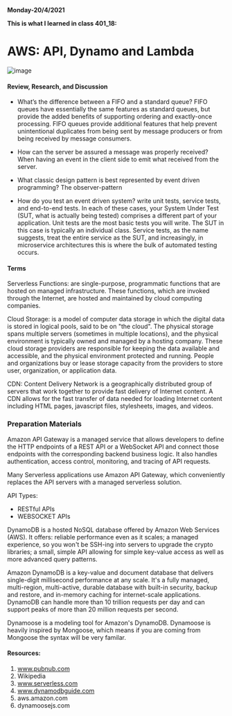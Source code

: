 **Monday-20/4/2021**

**This is what I learned in class 401_18:**

# AWS: API, Dynamo and Lambda

![image](https://d2908q01vomqb2.cloudfront.net/887309d048beef83ad3eabf2a79a64a389ab1c9f/2017/12/21/Source-Target-DynamoDB.jpg)



#### Review, Research, and Discussion

* What’s the difference between a FIFO and a standard queue?
FIFO queues have essentially the same features as standard queues, but provide the added benefits of supporting ordering and exactly-once processing. FIFO queues provide additional features that help prevent unintentional duplicates from being sent by message producers or from being received by message consumers.

* How can the server be assured a message was properly received?
When having an event in the client side to emit what received from the server.

* What classic design pattern is best represented by event driven programming?
The observer-pattern

* How do you test an event driven system?
write unit tests, service tests, and end-to-end tests. In each of these cases, your System Under Test (SUT, what is actually being tested) comprises a different part of your application.
Unit tests are the most basic tests you will write. The SUT in this case is typically an individual class.
Service tests, as the name suggests, treat the entire service as the SUT, and increasingly, in microservice architectures this is where the bulk of automated testing occurs.

#### Terms

Serverless Functions: are single-purpose, programmatic functions that are hosted on managed infrastructure. These functions, which are invoked through the Internet, are hosted and maintained by cloud computing companies.

Cloud Storage: is a model of computer data storage in which the digital data is stored in logical pools, said to be on "the cloud". The physical storage spans multiple servers (sometimes in multiple locations), and the physical environment is typically owned and managed by a hosting company. These cloud storage providers are responsible for keeping the data available and accessible, and the physical environment protected and running. People and organizations buy or lease storage capacity from the providers to store user, organization, or application data.

CDN: Content Delivery Network is a geographically distributed group of servers that work together to provide fast delivery of Internet content. A CDN allows for the fast transfer of data needed for loading Internet content including HTML pages, javascript files, stylesheets, images, and videos.

### Preparation Materials

Amazon API Gateway is a managed service that allows developers to define the HTTP endpoints of a REST API or a WebSocket API and connect those endpoints with the corresponding backend business logic. It also handles authentication, access control, monitoring, and tracing of API requests.

Many Serverless applications use Amazon API Gateway, which conveniently replaces the API servers with a managed serverless solution.

API Types:
* RESTful APIs
* WEBSOCKET APIs

DynamoDB is a hosted NoSQL database offered by Amazon Web Services (AWS). It offers:
reliable performance even as it scales;
a managed experience, so you won't be SSH-ing into servers to upgrade the crypto libraries;
a small, simple API allowing for simple key-value access as well as more advanced query patterns.

Amazon DynamoDB is a key-value and document database that delivers single-digit millisecond performance at any scale. It's a fully managed, multi-region, multi-active, durable database with built-in security, backup and restore, and in-memory caching for internet-scale applications. DynamoDB can handle more than 10 trillion requests per day and can support peaks of more than 20 million requests per second.

Dynamoose is a modeling tool for Amazon's DynamoDB. Dynamoose is heavily inspired by Mongoose, which means if you are coming from Mongoose the syntax will be very familar.

#### Resources:
1. www.pubnub.com
2. Wikipedia
3. www.serverless.com
4. www.dynamodbguide.com
5. aws.amazon.com
6. dynamoosejs.com